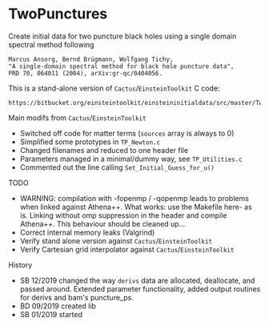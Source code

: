 # TwoPunctures

Create initial data for two puncture black holes using a single domain
spectral method following

```
Marcus Ansorg, Bernd Brügmann, Wolfgang Tichy,
"A single-domain spectral method for black hole puncture data",
PRD 70, 064011 (2004), arXiv:gr-qc/0404056.
```

This is a stand-alone version of `Cactus`/`EinsteinToolkit` C code:

```
https://bitbucket.org/einsteintoolkit/einsteininitialdata/src/master/TwoPunctures/
```

Main modifs from `Cactus`/`EinsteinToolkit`

 * Switched off code for matter terms (`sources` array is always to 0)
 * Simplified some prototypes in `TP_Newton.c` 
 * Changed filenames and reduced to one header file
 * Parameters managed in a minimal/dummy way, see `TP_Utilities.c`
 * Commented out the line calling `Set_Initial_Guess_for_u()`
 
TODO
 * WARNING: compilation with -fopenmp / -qopenmp leads to problems when linked against Athena++.
            What works: use the Makefile here- as is.
            Linking without omp suppression in the header and compile Athena++.
            This behaviour should be cleaned up...
 * Correct internal memory leaks (Valgrind)
 * Verify stand alone version against `Cactus`/`EinsteinToolkit`
 * Verify Cartesian grid interpolator against `Cactus`/`EinsteinToolkit` 

History

 * SB 12/2019 changed the way `derivs` data are allocated, deallocate, and passed around. Extended parameter functionality, added output routines for derivs and bam's puncture_ps.
 * BD 09/2019 created lib
 * SB 01/2019 started
